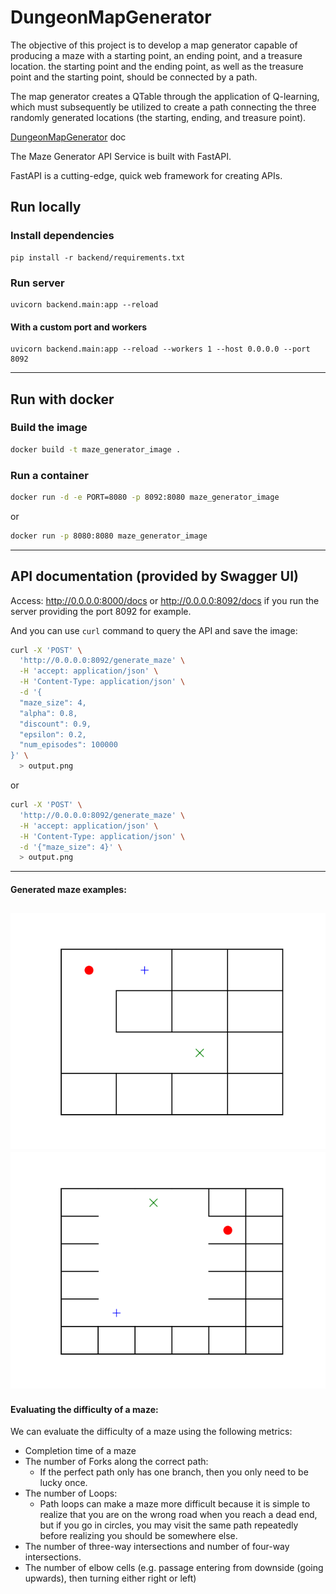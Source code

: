 # DungeonMapGenerator

The objective of this project is to develop a map generator capable of producing a maze with a starting point, an ending
point, and a treasure location. the starting point and the ending point, as well as the treasure point and the
starting point, should be connected by a path.

The map generator creates a QTable through the application of Q-learning, which must subsequently be utilized to create
a path connecting the three randomly generated locations (the starting, ending, and treasure point).

[DungeonMapGenerator](src/README.md) doc

The Maze Generator API Service is built with FastAPI.

FastAPI is a cutting-edge, quick web framework for creating APIs.

## Run locally

### Install dependencies

```
pip install -r backend/requirements.txt
```

### Run server

```
uvicorn backend.main:app --reload
```

#### With a custom port and workers

```
uvicorn backend.main:app --reload --workers 1 --host 0.0.0.0 --port 8092
```

---

## Run with docker

### Build the image

```bash
docker build -t maze_generator_image .
```

### Run a container

[//]: # (If you want to specify a port mapping: <host_port>:<container_port>)

```bash
docker run -d -e PORT=8080 -p 8092:8080 maze_generator_image
```

or

```bash
docker run -p 8080:8080 maze_generator_image
```

----

## API documentation (provided by Swagger UI)

Access: http://0.0.0.0:8000/docs or http://0.0.0.0:8092/docs if you run the server providing the port 8092 for example.

And you can use `curl` command to query the API and save the image:

```bash
curl -X 'POST' \
  'http://0.0.0.0:8092/generate_maze' \
  -H 'accept: application/json' \
  -H 'Content-Type: application/json' \
  -d '{
  "maze_size": 4,
  "alpha": 0.8,
  "discount": 0.9,
  "epsilon": 0.2,
  "num_episodes": 100000
}' \
  > output.png
```
or
```bash
curl -X 'POST' \
  'http://0.0.0.0:8092/generate_maze' \
  -H 'accept: application/json' \
  -H 'Content-Type: application/json' \
  -d '{"maze_size": 4}' \
  > output.png
```

----
#### Generated maze examples:
![](images/example_maze_1.png)
![](images/example_maze_2.png)
---

#### Evaluating the difficulty of a maze:

We can evaluate the difficulty of a maze using the following metrics:

- Completion time of a maze
- The number of Forks along the correct path:
    - If the perfect path only has one branch, then you only need to be lucky once.
- The number of Loops:
  - Path loops can make a maze more difficult because it is simple to realize that you are on the
    wrong road when you reach a dead end, but if you go in circles, you may visit the same path repeatedly before
    realizing you should be somewhere else.
- The number of three-way intersections and number of four-way intersections.
- The number of elbow cells  (e.g. passage entering from downside (going upwards), then turning either right or left)
